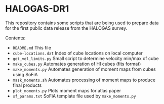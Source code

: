 # HALOGAS-DR1

This repository contains some scripts that are being used to prepare data for the first public data release from the HALOGAS survey.

Contents:

* `README.md`	This file
* `cube-locations.dat` Index of cube locations on local computer
* `get_vel_limits.py` Small script to determine velocity min/max of cube
* `make_cubes.py` Automates generation of HI cubes (fits format)
* `make_moments.py` Automates generation of moment maps from cubes using SoFiA
* `mask_moments.sh` Automates processing of moment maps to produce final products
* `plot_moments.py` Plots moment maps for atlas paper
* `sf_params.txt` SoFiA template file used by `make_moments.py`
